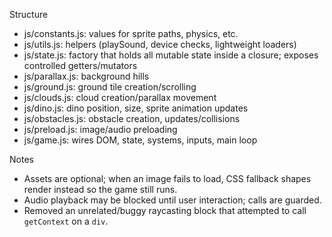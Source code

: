 Structure
- js/constants.js: values for sprite paths, physics, etc.
- js/utils.js: helpers (playSound, device checks, lightweight loaders)
- js/state.js: factory that holds all mutable state inside a closure; exposes controlled getters/mutators
- js/parallax.js: background hills
- js/ground.js: ground tile creation/scrolling
- js/clouds.js: cloud creation/parallax movement
- js/dino.js: dino position, size, sprite animation updates
- js/obstacles.js: obstacle creation, updates/collisions
- js/preload.js: image/audio preloading
- js/game.js: wires DOM, state, systems, inputs, main loop

Notes
- Assets are optional; when an image fails to load, CSS fallback shapes render instead so the game still runs.
- Audio playback may be blocked until user interaction; calls are guarded.
- Removed an unrelated/buggy raycasting block that attempted to call `getContext` on a `div`.